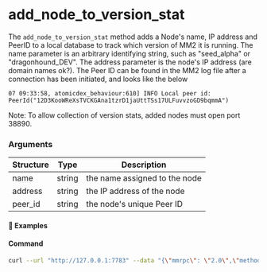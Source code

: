 # add\_node\_to\_version\_stat


The `add_node_to_version_stat` method adds a Node's name, IP address and PeerID to a local database to track which version of MM2 it is running. The name parameter is an arbitrary identifying string, such as "seed_alpha" or "dragonhound_DEV". The address parameter is the node's IP address (are domain names ok?). The Peer ID can be found in the MM2 log file after a connection has been initiated, and looks like the below

`07 09:33:58, atomicdex_behaviour:610] INFO Local peer id: PeerId("12D3KooWReXsTVCKGAna1tzrD1jaUttTSs17ULFuvvzoGD9bqmmA")
`

Note: To allow collection of version stats, added nodes must open port 38890.

### Arguments

| Structure | Type   | Description                     |
| --------- | ------ | ------------------------------- |
| name      | string | the name assigned to the node   |
| address   | string | the IP address of the node      |
| peer_id   | string | the node's unique Peer ID       |


#### :pushpin: Examples

#### Command

```bash
curl --url "http://127.0.0.1:7783" --data "{\"mmrpc\": \"2.0\",\"method\":\"add_node_to_version_stat\",\"userpass\":\"$userpass\",\"params\":{\"name\": \"seed1\",\"address\": \"168.119.236.241\",\"peer_id\": \"12D3KooWEsuiKcQaBaKEzuMtT6uFjs89P1E8MK3wGRZbeuCbCw6P\"}}"
```

<div style="margin-top: 0.5rem;">

<collapse-text hidden title="Response">

#### Response (success)

```json
{
  "mmrpc":"2.0",
  "result":"success",
  "id":null
}
```

#### Response (error - peer id already in database)

```json
{
  "mmrpc":"2.0",
  "error":"Database error: UNIQUE constraint failed: nodes.peer_id",
  "error_path":"lp_stats",
  "error_trace":"lp_stats:124]",
  "error_type":"DatabaseError",
  "error_data":"UNIQUE constraint failed: nodes.peer_id",
  "id":null
}
```

#### Response (error - name already in database)

```json
{
  "mmrpc":"2.0",
  "error":"Database error: UNIQUE constraint failed: nodes.name",
  "error_path":"lp_stats","error_trace":"lp_stats:124]",
  "error_type":"DatabaseError",
  "error_data":"UNIQUE constraint failed: nodes.name",
  "id":null
}

```

#### Response (error - invalid Peer ID)

```json
{
  "mmrpc":"2.0",
  "error":"Error on parse peer id 12D3RsaaWRmXsJsCKGAD5FJSsd7CSbbdrsd: decoding multihash failed",
  "error_path":"lp_stats",
  "error_trace":"lp_stats:121]",
  "error_type":"PeerIdParseError",
  "error_data":["12D3RsaaWRmXsJsCKGAD5FJSsd7CSbbdrsd","decoding multihash failed"],
  "id":null
}

```

</collapse-text>

</div>